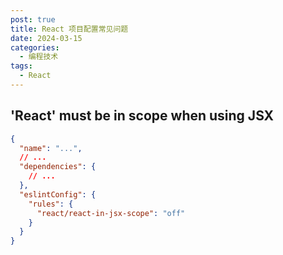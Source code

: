 ```yaml
---
post: true
title: React 项目配置常见问题
date: 2024-03-15
categories:
  - 编程技术
tags:
  - React
---
```


## 'React' must be in scope when using JSX

```json
{
  "name": "...",
  // ...
  "dependencies": {
    // ...
  },
  "eslintConfig": {
    "rules": {
      "react/react-in-jsx-scope": "off"
    }
  }
}
```
